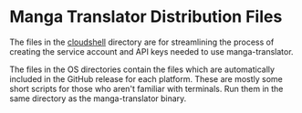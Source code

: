 # Manga Translator Distribution Files

The files in the [cloudshell](./cloudshell) directory are for streamlining the process of creating the service account
and API keys needed to use manga-translator.

The files in the OS directories contain the files which are automatically included in the GitHub release for each
platform. These are mostly some short scripts for those who aren't familiar with terminals. Run them in the same
directory as the manga-translator binary.
